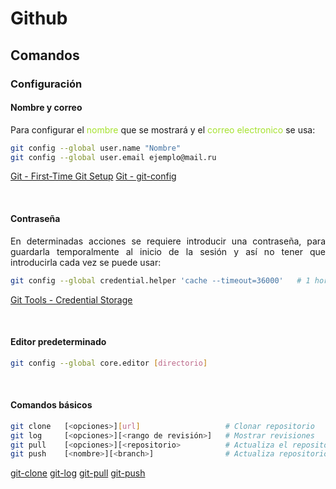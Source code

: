 # Github

## Comandos

### Configuración
#### Nombre y correo
<div style="text-align: justify;">
	Para configurar el <span style="color: #A6E22E;">nombre</span> que se mostrará y el <span style="color: #A6E22E;">correo electronico</span> se usa:
</div>

```bash
git config --global user.name "Nombre"
git config --global user.email ejemplo@mail.ru
```
[Git - First-Time Git Setup](https://git-scm.com/book/en/v2/Getting-Started-First-Time-Git-Setup) [Git - git-config](https://git-scm.com/book/en/v2/Getting-Started-First-Time-Git-Setup)

<br>

#### Contraseña
<div style="text-align: justify;">
	En determinadas acciones se requiere introducir una contraseña, para guardarla temporalmente al inicio de la sesión y así no tener que introducirla cada vez se puede usar:
</div>

```bash
git config --global credential.helper 'cache --timeout=36000'	# 1 hora
```
[Git Tools - Credential Storage](https://git-scm.com/book/fa/v2/Git-Tools-Credential-Storage)

<br>

#### Editor predeterminado

```bash
git config --global core.editor [directorio]
```

<br>

#### Comandos básicos

```bash
git clone	[<opciones>][url]					# Clonar repositorio
git log		[<opciones>][<rango de revisión>]	# Mostrar revisiones
git pull	[<opciones>][<repositorio>			# Actualiza el repositorio local
git push	[<nombre>][<branch>]				# Actualiza repositorio remoto
```

[git-clone](https://git-scm.com/docs/git-clone) [git-log](https://git-scm.com/docs/git-log) [git-pull](https://git-scm.com/docs/git-pull) [git-push](https://git-scm.com/docs/git-push) 

